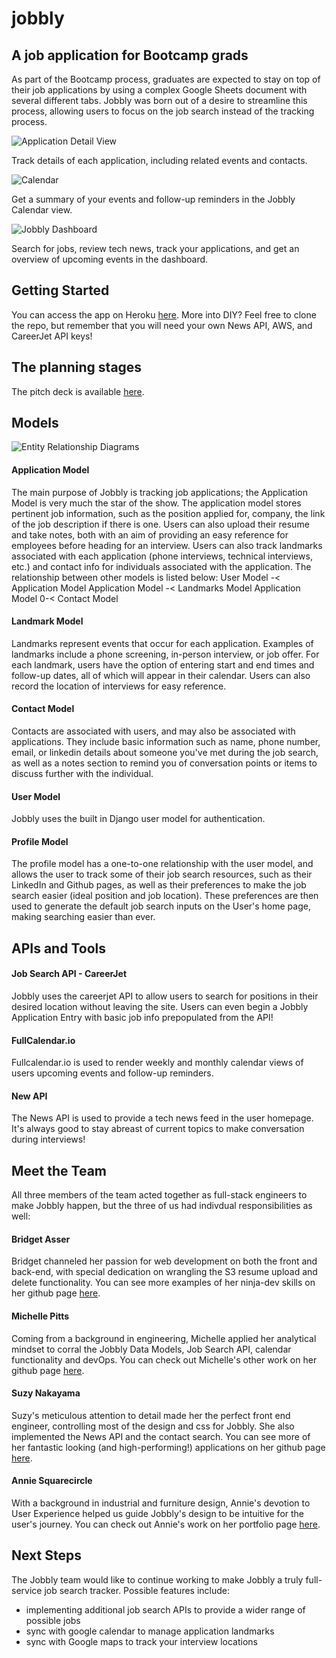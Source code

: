 # jobbly

## A job application for Bootcamp grads

As part of the Bootcamp process, graduates are expected to stay on top of their job applications by using a complex Google Sheets document with several different tabs. Jobbly was born out of a desire to streamline this process, allowing users to focus on the job search instead of the tracking process.

![Application Detail View](https://i.imgur.com/Md67kMu.png)

Track details of each application, including related events and contacts.

![Calendar](https://i.imgur.com/NyHo226.png)

Get a summary of your events and follow-up reminders in the Jobbly Calendar view.

![Jobbly Dashboard](https://i.imgur.com/VMAOIf5.png)

Search for jobs, review tech news, track your applications, and get an overview of upcoming events in the dashboard.

## Getting Started

You can access the app on Heroku [here](https://jobbly-tracker.herokuapp.com/). More into DIY? Feel free to clone the repo, but remember that you will need your own News API, AWS, and CareerJet API keys!

## The planning stages

The pitch deck is available [here](https://docs.google.com/presentation/d/10yUvMnNGTcP0CqpA5ak_AdUjC4EvJczOQ4-DEybtLmk/edit#slide=id.p).

## Models

![Entity Relationship Diagrams](https://i.imgur.com/uZ5GQLi.jpg)

#### Application Model

The main purpose of Jobbly is tracking job applications; the Application Model is very much the star of the show. The application model stores pertinent job information, such as the position applied for, company, the link of the job description if there is one. Users can also upload their resume and take notes, both with an aim of providing an easy reference for employees before heading for an interview. Users can also track landmarks associated with each application (phone interviews, technical interviews, etc.) and contact info for individuals associated with the application. The relationship between other models is listed below:
User Model -< Application Model
Application Model -< Landmarks Model
Application Model 0-< Contact Model

#### Landmark Model

Landmarks represent events that occur for each application. Examples of landmarks include a phone screening, in-person interview, or job offer. For each landmark, users have the option of entering start and end times and follow-up dates, all of which will appear in their calendar. Users can also record the location of interviews for easy reference.

#### Contact Model

Contacts are associated with users, and may also be associated with applications. They include basic information such as name, phone number, email, or linkedin details about someone you've met during the job search, as well as a notes section to remind you of conversation points or items to discuss further with the individual.

#### User Model

Jobbly uses the built in Django user model for authentication.

#### Profile Model

The profile model has a one-to-one relationship with the user model, and allows the user to track some of their job search resources, such as their LinkedIn and Github pages, as well as their preferences to make the job search easier (ideal position and job location). These preferences are then used to generate the default job search inputs on the User's home page, making searching easier than ever.

## APIs and Tools

#### Job Search API - CareerJet

Jobbly uses the careerjet API to allow users to search for positions in their desired location without leaving the site. Users can even begin a Jobbly Application Entry with basic job info prepopulated from the API!

#### FullCalendar.io

Fullcalendar.io is used to render weekly and monthly calendar views of users upcoming events and follow-up reminders.

#### New API

The News API is used to provide a tech news feed in the user homepage. It's always good to stay abreast of current topics to make conversation during interviews!

## Meet the Team

All three members of the team acted together as full-stack engineers to make Jobbly happen, but the three of us had indivdual responsibilities as well:

#### Bridget Asser

Bridget channeled her passion for web development on both the front and back-end, with special dedication on wrangling the S3 resume upload and delete functionality. You can see more examples of her ninja-dev skills on her github page [here](https://github.com/Bridgta).

#### Michelle Pitts

Coming from a background in engineering, Michelle applied her analytical mindset to corral the Jobbly Data Models, Job Search API, calendar functionality and devOps. You can check out Michelle's other work on her github page [here](https://github.com/meeschka).

#### Suzy Nakayama

Suzy's meticulous attention to detail made her the perfect front end engineer, controlling most of the design and css for Jobbly. She also implemented the News API and the contact search. You can see more of her fantastic looking (and high-performing!) applications on her github page [here](https://github.com/suzynakayama).

#### Annie Squarecircle

With a background in industrial and furniture design, Annie's devotion to User Experience helped us guide Jobbly's design to be intuitive for the user's journey. You can check out Annie's work on her portfolio page [here](https://www.anniesquarecircle.com).

## Next Steps

The Jobbly team would like to continue working to make Jobbly a truly full-service job search tracker. Possible features include:

-   implementing additional job search APIs to provide a wider range of possible jobs
-   sync with google calendar to manage application landmarks
-   sync with Google maps to track your interview locations
